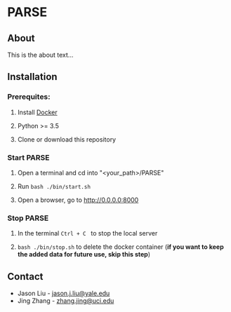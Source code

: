 # PARSE

  

## About

This is the about text...

## Installation

  

### Prerequites:

  

1. Install [Docker](https://www.docker.com/)

2. Python >= 3.5

3. Clone or download this repository

  

  

### Start PARSE

  

1. Open a terminal and cd into "\<your_path\>/PARSE"

2.  Run ```bash ./bin/start.sh ```

3. Open a browser, go to http://0.0.0.0:8000

  

  

### Stop PARSE

  

1. In the terminal ```Ctrl + C ``` to stop the local server

2.  ``` bash ./bin/stop.sh ``` to delete the docker container (**if you want to keep the added data for future use, skip this step**)

  

## Contact

- Jason Liu - <jason.j.liu@yale.edu>
- Jing Zhang - <zhang.jing@uci.edu>